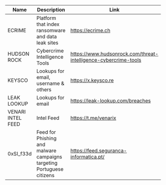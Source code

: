 |Name|Description|Link|
| ------ | ------ | ------ |
|ECRIME|Platform that index ransomware and data leak sites|https://ecrime.ch|
|HUDSON ROCK|Cybercrime Intelligence Tools|https://www.hudsonrock.com/threat-intelligence-cybercrime-tools|
|KEYSCO|Lookups for email, username & others|https://x.keysco.re|
|LEAK LOOKUP|Lookups for email|https://leak-lookup.com/breaches|
|VENARI INTEL FEED|Intel Feed|https://t.me/venarix|
|0xSI_f33d|Feed for Phishing and malware campaigns targeting Portuguese citizens|https://feed.seguranca-informatica.pt/|
